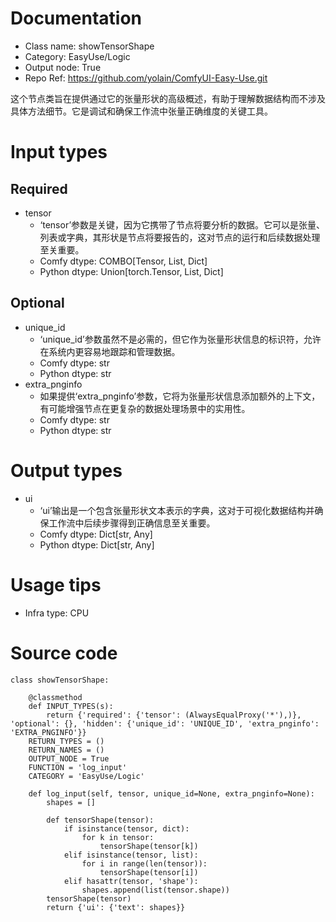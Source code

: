 # Documentation
- Class name: showTensorShape
- Category: EasyUse/Logic
- Output node: True
- Repo Ref: https://github.com/yolain/ComfyUI-Easy-Use.git

这个节点类旨在提供通过它的张量形状的高级概述，有助于理解数据结构而不涉及具体方法细节。它是调试和确保工作流中张量正确维度的关键工具。

# Input types
## Required
- tensor
    - ‘tensor’参数是关键，因为它携带了节点将要分析的数据。它可以是张量、列表或字典，其形状是节点将要报告的，这对节点的运行和后续数据处理至关重要。
    - Comfy dtype: COMBO[Tensor, List, Dict]
    - Python dtype: Union[torch.Tensor, List, Dict]
## Optional
- unique_id
    - ‘unique_id’参数虽然不是必需的，但它作为张量形状信息的标识符，允许在系统内更容易地跟踪和管理数据。
    - Comfy dtype: str
    - Python dtype: str
- extra_pnginfo
    - 如果提供‘extra_pnginfo’参数，它将为张量形状信息添加额外的上下文，有可能增强节点在更复杂的数据处理场景中的实用性。
    - Comfy dtype: str
    - Python dtype: str

# Output types
- ui
    - ‘ui’输出是一个包含张量形状文本表示的字典，这对于可视化数据结构并确保工作流中后续步骤得到正确信息至关重要。
    - Comfy dtype: Dict[str, Any]
    - Python dtype: Dict[str, Any]

# Usage tips
- Infra type: CPU

# Source code
```
class showTensorShape:

    @classmethod
    def INPUT_TYPES(s):
        return {'required': {'tensor': (AlwaysEqualProxy('*'),)}, 'optional': {}, 'hidden': {'unique_id': 'UNIQUE_ID', 'extra_pnginfo': 'EXTRA_PNGINFO'}}
    RETURN_TYPES = ()
    RETURN_NAMES = ()
    OUTPUT_NODE = True
    FUNCTION = 'log_input'
    CATEGORY = 'EasyUse/Logic'

    def log_input(self, tensor, unique_id=None, extra_pnginfo=None):
        shapes = []

        def tensorShape(tensor):
            if isinstance(tensor, dict):
                for k in tensor:
                    tensorShape(tensor[k])
            elif isinstance(tensor, list):
                for i in range(len(tensor)):
                    tensorShape(tensor[i])
            elif hasattr(tensor, 'shape'):
                shapes.append(list(tensor.shape))
        tensorShape(tensor)
        return {'ui': {'text': shapes}}
```